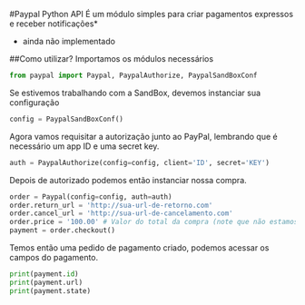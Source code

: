 #Paypal Python API
É um módulo simples para criar pagamentos expressos e receber notificações*

* ainda não implementado

##Como utilizar?
Importamos os módulos necessários

```python
from paypal import Paypal, PaypalAuthorize, PaypalSandBoxConf
```

Se estivemos trabalhando com a SandBox, devemos instanciar sua configuração
```python
config = PaypalSandBoxConf()
```

Agora vamos requisitar a autorização junto ao PayPal, lembrando que é necessário um app ID e uma secret key.

```python
auth = PaypalAuthorize(config=config, client='ID', secret='KEY')
```

Depois de autorizado podemos então instanciar nossa compra.

```python
order = Paypal(config=config, auth=auth)
order.return_url = 'http://sua-url-de-retorno.com'
order.cancel_url = 'http://sua-url-de-cancelamento.com'
order.price = '100.00' # Valor do total da compra (note que não estamos adicionando itens)
payment = order.checkout()
```

Temos então uma pedido de pagamento criado, podemos acessar os campos do pagamento.
```python
print(payment.id)
print(payment.url)
print(payment.state)
```
